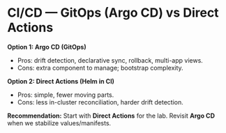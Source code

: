 # CI/CD — GitOps (Argo CD) vs Direct Actions

**Option 1: Argo CD (GitOps)**
- Pros: drift detection, declarative sync, rollback, multi-app views.
- Cons: extra component to manage; bootstrap complexity.

**Option 2: Direct Actions (Helm in CI)**
- Pros: simple, fewer moving parts.
- Cons: less in-cluster reconciliation, harder drift detection.

**Recommendation:** Start with **Direct Actions** for the lab. Revisit **Argo CD** when we stabilize values/manifests.
